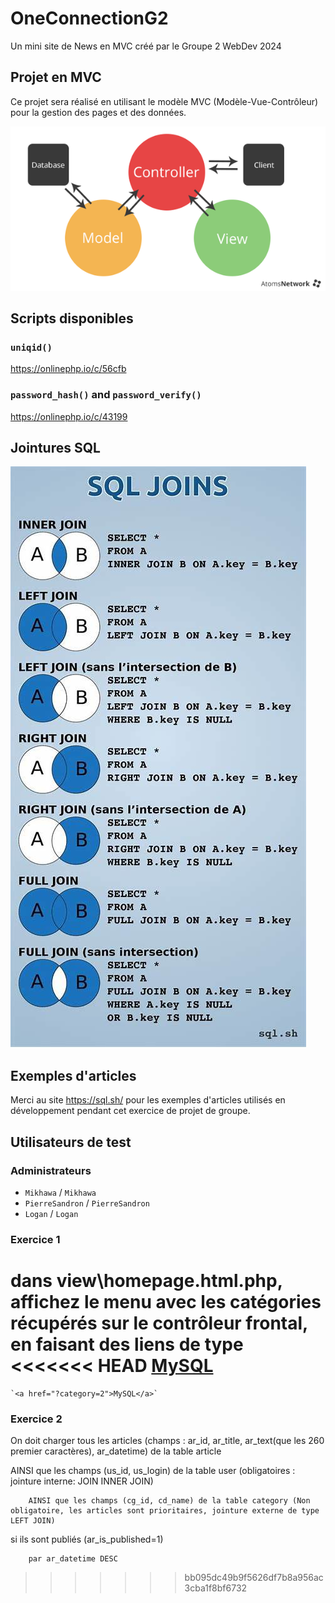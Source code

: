 # OneConnectionG2
Un mini site de News en MVC créé par le Groupe 2 WebDev 2024

## Projet en MVC

Ce projet sera réalisé en utilisant le modèle MVC (Modèle-Vue-Contrôleur) pour la gestion des pages et des données.

![MVC](https://raw.githubusercontent.com/WebDevCF2m2023/OneConnectionG2/main/public/img/MVC.png)

## Scripts disponibles

### `uniqid()`

https://onlinephp.io/c/56cfb

### `password_hash()` and `password_verify()`

https://onlinephp.io/c/43199

## Jointures SQL
![SQL JOIN](https://raw.githubusercontent.com/WebDevCF2m2023/BetterConnectionG1/main/public/img/sql-joins.jpg)

## Exemples d'articles

Merci au site https://sql.sh/ pour les exemples d'articles utilisés en développement pendant cet exercice de projet de groupe.

## Utilisateurs de test

### Administrateurs

- `Mikhawa` / `Mikhawa`
- `PierreSandron` / `PierreSandron`
- `Logan` / `Logan`

### Exercice 1
dans view\homepage.html.php, affichez le menu avec les catégories récupérés sur le contrôleur frontal, en faisant des liens de type 
<<<<<<< HEAD
    <a href="category=2">MySQL</a>
=======
    `<a href="?category=2">MySQL</a>`

### Exercice 2

On doit charger tous les articles (champs : ar_id, ar_title, ar_text(que les 260 premier caractères), ar_datetime) de la table article

AINSI que les champs (us_id, us_login) de la table user (obligatoires : jointure interne: JOIN INNER JOIN) 

        AINSI que les champs (cg_id, cd_name) de la table category (Non obligatoire, les articles sont prioritaires, jointure externe de type LEFT JOIN)

si ils sont publiés (ar_is_published=1) 
        
        par ar_datetime DESC
>>>>>>> bb095dc49b9f5626df7b8a956ac3cba1f8bf6732
